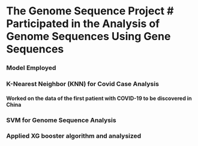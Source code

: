 # The Genome Sequence Project # Participated in the Analysis of Genome Sequences Using Gene Sequences
### Model Employed 
### K-Nearest Neighbor (KNN) for Covid Case Analysis
#### Worked on the data of the first patient with COVID-19 to be discovered in China 
### SVM for Genome Sequence Analysis 
### Applied XG booster algorithm and analysized
